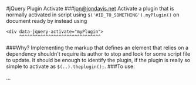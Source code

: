 #jQuery Plugin Activate
###jon@jondavis.net
Activate a plugin that is normally activated in script using `$('#ID_TO_SOMETHING').myPlugin()` on document ready 
by instead using

    <div data-jquery-activate="myPlugin">
         ^^^^^^^^^^^^^^^^^^^^^^^^^^^^^^^
###Why?
Implementing the markup that defines an element that relies on a dependency shouldn't require its author to stop and look for some script file to update. It should be enough to identify the plugin, if the plugin is really so simple to activate as `$(..).theplugin();`.
###To use:
    <div data-jquery-activate="myPlugin,myOtherPlugin">...</div>
    <script src="jquery.js"></script>
    <script src="myPlugin.js"></script>
    <script src="myOtherPlugin.js"></script>
    <script src="jquery-activate-plugin.js"></script>
